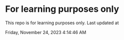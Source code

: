 # For learning purposes only
This repo is for learning purposes only.
Last updated at

Friday, November 24, 2023 4:14:46 AM

